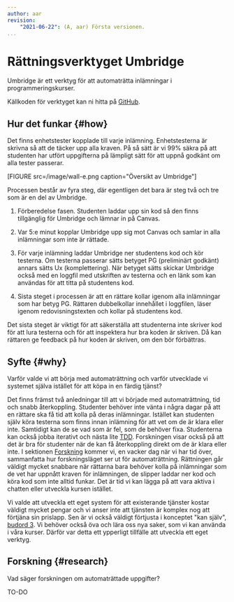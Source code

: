 ```yaml
---
author: aar
revision:
    "2021-06-22": (A, aar) Första versionen.
...
```

Rättningsverktyget Umbridge
==================================

Umbridge är ett verktyg för att automaträtta inlämningar i programmeringskurser.

<!--more-->

Källkoden för verktyget kan ni hitta på [GitHub](https://github.com/dbwebb-se/umbridge/).



## Hur det funkar {#how}

Det finns enhetstester kopplade till varje inlämning. Enhetstesterna är skrivna så att de täcker upp alla kraven. På så sätt är vi 99% säkra på att studenten har utfört uppgifterna på lämpligt sätt för att uppnå godkänt om alla tester passerar.

[FIGURE src=/image/wall-e.png caption="Översikt av Umbridge"]

Processen består av fyra steg, där egentligen det bara är steg två och tre som är en del av Umbridge.

1. Förberedelse fasen. Studenten laddar upp sin kod så den finns tillgänglig för Umbridge och lämnar in på Canvas.

2. Var 5:e minut kopplar Umbridge upp sig mot Canvas och samlar in alla inlämningar som inte är rättade.

3. För varje inlämning laddar Umbridge ner studentens kod och kör testerna. Om testerna passerar sätts betyget PG (preliminärt godkänt) annars sätts Ux (komplettering). När betyget sätts skickar Umbridge också med en loggfil med utskriften av testerna och en länk som kan användas för att titta på studentens kod.

4. Sista steget i processen är att en rättare kollar igenom alla inlämningar som har betyg PG. Rättaren dubbelkollar innehållet i loggfilen, läser igenom redovisningstexten och kollar på studentens kod.

Det sista steget är viktigt för att säkerställa att studenterna inte skriver kod för att lura testerna och för att inspektera hur bra koden är skriven. Då kan rättaren ge feedback på hur koden är skriven, om den bör förbättras.



## Syfte {#why}

Varför valde vi att börja med automaträttning och varför utvecklade vi systemet själva istället för att köpa in en färdig tjänst?

Det finns främst två anledningar till att vi började med automaträttning, tid och snabb återkoppling. Studenter behöver inte vänta i några dagar på att en rättare ska få tid att kolla på deras inlämningar. Istället kan studenten själv köra testerna som finns innan inlämning för att vet om de är klara eller inte. Samtidigt kan de se vad som är fel, som de behöver fixa. Studenterna kan också jobba iterativt och nästa lite [TDD](https://en.wikipedia.org/wiki/Test-driven_development). Forskningen visar också på att det är bra för studenter när de kan få återkoppling direkt om de är klara eller inte. I sektionen [Forskning](#research) kommer vi, en vacker dag när vi har tid över, sammanfatta hur forskningsläget ser ut för automaträttning. Rättningen går väldigt mycket snabbare när rättarna bara behöver kolla på inlämningar som de vet har uppnått kraven för inlämningen, de slipper laddar ner kod och köra kod som inte alltid funkar. Det är tid vi kan lägga på att vara aktiva i chatten eller utveckla kursen istället.

Vi valde att utveckla ett eget system för att existerande tjänster kostar väldigt mycket pengar och vi anser inte att tjänsten är komplex nog att förtjäna sin prislapp. Sen är vi också väldigt förtjusta i konceptet "kan själv", [budord 3](http://bth1.dbwebb.se/forum/viewtopic.php?t=8241). Vi behöver också öva och lära oss nya saker, som vi kan använda i våra kurser. Därför var detta ett ypperligt tillfälle att utveckla ett eget verktyg.



## Forskning {#research}

Vad säger forskningen om automaträttade uppgifter?

TO-DO

<!--
https://www.lth.se/fileadmin/lth/genombrottet/konferens2018/A1_Wikstro__m.pdf - kolla dess referenser
https://www.skolverket.se/download/18.6bfaca41169863e6a658d9a/1553962384309/pdf2430.pdf - något från skolverket om undersöka datorbaserade prov och automaträttning
 -->
